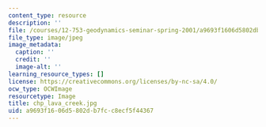 ```yaml
---
content_type: resource
description: ''
file: /courses/12-753-geodynamics-seminar-spring-2001/a9693f1606d5802db7fcc8ecf5f44367_chp_lava_creek.jpg
file_type: image/jpeg
image_metadata:
  caption: ''
  credit: ''
  image-alt: ''
learning_resource_types: []
license: https://creativecommons.org/licenses/by-nc-sa/4.0/
ocw_type: OCWImage
resourcetype: Image
title: chp_lava_creek.jpg
uid: a9693f16-06d5-802d-b7fc-c8ecf5f44367
---
```

